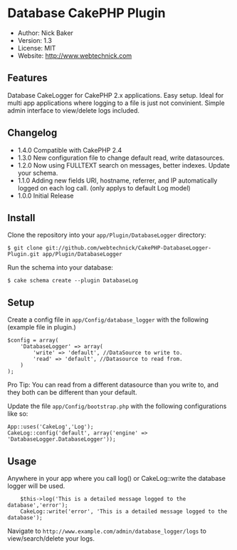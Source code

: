 # Database CakePHP Plugin
* Author: Nick Baker
* Version: 1.3
* License: MIT
* Website: <http://www.webtechnick.com>

## Features

Database CakeLogger for CakePHP 2.x applications.  Easy setup.  Ideal for multi app applications where logging to a file
is just not convinient.  Simple admin interface to view/delete logs included.

## Changelog
* 1.4.0 Compatible with CakePHP 2.4
* 1.3.0 New configuration file to change default read, write datasources.
* 1.2.0 Now using FULLTEXT search on messages, better indexes.  Update your schema.
* 1.1.0 Adding new fields URI, hostname, referrer, and IP automatically logged on each log call. (only applys to default Log model)
* 1.0.0 Initial Release

## Install

Clone the repository into your `app/Plugin/DatabaseLogger` directory:

	$ git clone git://github.com/webtechnick/CakePHP-DatabaseLogger-Plugin.git app/Plugin/DatabaseLogger

Run the schema into your database:

	$ cake schema create --plugin DatabaseLog
	
## Setup

Create a config file in `app/Config/database_logger` with the following (example file in plugin.)

	$config = array(
		'DatabaseLogger' => array(
			'write' => 'default', //DataSource to write to.
			'read' => 'default', //Datasource to read from.
		)
	);
	
Pro Tip: You can read from a different datasource than you write to, and they both can be different than your default.

Update the file `app/Config/bootstrap.php` with the following configurations like so:

	App::uses('CakeLog','Log');
	CakeLog::config('default', array('engine' => 'DatabaseLogger.DatabaseLogger'));

## Usage

Anywhere in your app where you call log() or CakeLog::write the database logger will be used.

		$this->log('This is a detailed message logged to the database','error');
		CakeLog::write('error', 'This is a detailed message logged to the database');
		
Navigate to `http://www.example.com/admin/database_logger/logs` to view/search/delete your logs.
